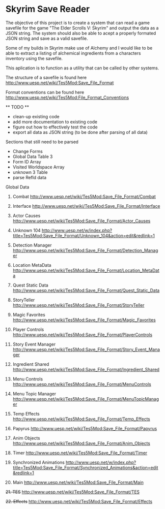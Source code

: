 # Skyrim Save Reader

The objective of this project is to create a system that can read a game savefile for the game "The Elder Scrolls V: Skyrim" and output the data as a JSON string. The system should also be able to acept a properly formated JSON string and save as a valid savefile. 

Some of my builds in Skyrim make use of Alchemy and I would like to be able to extract a listing of alchemical ingredients from a characters inventory using the savefile. 

This aplication is to function as a utility that can be called by other systems.


The structure of a savefile is found here http://www.uesp.net/wiki/Tes5Mod:Save_File_Format

Format conventions can be found here http://www.uesp.net/wiki/Tes5Mod:File_Format_Conventions

** TODO **

* clean-up existing code
* add more documentation to existing code
* figure out how to effectively test the code
* export all data as JSON string (to be done after parsing of all data)


Sections that still need to be parsed

* Change Forms
* Global Data Table 3
* Form ID Array
* Visited Worldspace Array
* unknown 3 Table
* parse RefId data


Global Data

1. Combat
      http://www.uesp.net/wiki/Tes5Mod:Save_File_Format/Combat

2. Interface
      http://www.uesp.net/wiki/Tes5Mod:Save_File_Format/Interface

3. Actor Causes
      http://www.uesp.net/wiki/Tes5Mod:Save_File_Format/Actor_Causes

4. Unknown 104
      http://www.uesp.net/w/index.php?title=Tes5Mod:Save_File_Format/Unknown_104&action=edit&redlink=1

5. Detection Manager
      http://www.uesp.net/wiki/Tes5Mod:Save_File_Format/Detection_Manager

6. Location MetaData
      http://www.uesp.net/wiki/Tes5Mod:Save_File_Format/Location_MetaData

7. Quest Static Data
      http://www.uesp.net/wiki/Tes5Mod:Save_File_Format/Quest_Static_Data

8. StoryTeller
      http://www.uesp.net/wiki/Tes5Mod:Save_File_Format/StoryTeller

9. Magic Favorites
      http://www.uesp.net/wiki/Tes5Mod:Save_File_Format/Magic_Favorites

10. Player Controls
      http://www.uesp.net/wiki/Tes5Mod:Save_File_Format/PlayerControls

11. Story Event Manager
      http://www.uesp.net/wiki/Tes5Mod:Save_File_Format/Story_Event_Manager

12. Ingredient Shared
      http://www.uesp.net/wiki/Tes5Mod:Save_File_Format/Ingredient_Shared

13. Menu Controls
      http://www.uesp.net/wiki/Tes5Mod:Save_File_Format/MenuControls

14. Menu Topic Manager
      http://www.uesp.net/wiki/Tes5Mod:Save_File_Format/MenuTopicManager

15. Temp Effects
      http://www.uesp.net/wiki/Tes5Mod:Save_File_Format/Temp_Effects

16. Papyrus
      http://www.uesp.net/wiki/Tes5Mod:Save_File_Format/Papyrus

17. Anim Objects
      http://www.uesp.net/wiki/Tes5Mod:Save_File_Format/Anim_Objects

18. Timer
      http://www.uesp.net/wiki/Tes5Mod:Save_File_Format/Timer

19. Synchronized Animations
      http://www.uesp.net/w/index.php?title=Tes5Mod:Save_File_Format/Synchronized_Animations&action=edit&redlink=1

20. Main
      http://www.uesp.net/wiki/Tes5Mod:Save_File_Format/Main

~~21. TES~~
      http://www.uesp.net/wiki/Tes5Mod:Save_File_Format/TES

~~22. Effects~~
      http://www.uesp.net/wiki/Tes5Mod:Save_File_Format/Effects



